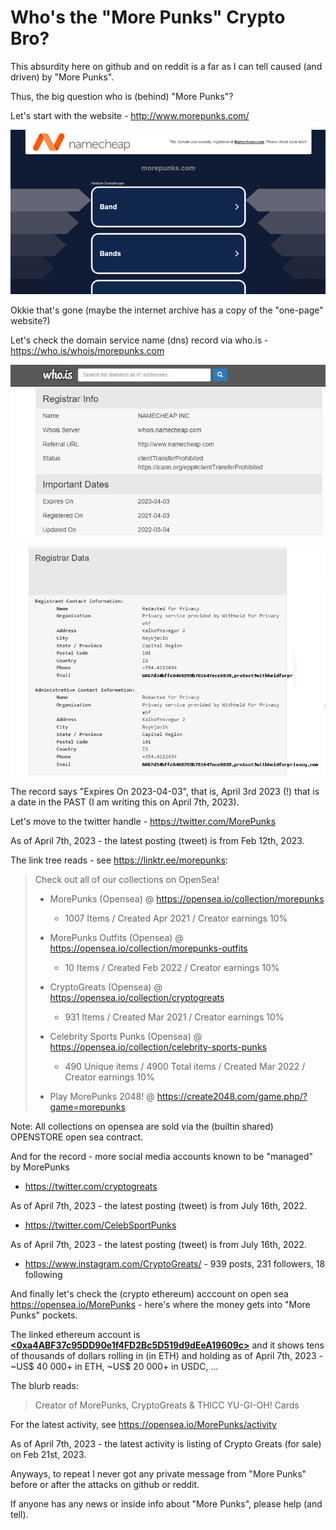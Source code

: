 #  Who's the "More Punks" Crypto Bro?

This absurdity here on github and on reddit
is a far as I can tell caused (and driven) by
"More Punks".

Thus, the big question who is (behind) "More Punks"?


Let's start with the website - <http://www.morepunks.com/>

![](i/morepunks-website-gone.png)

Okkie that's gone  (maybe the internet archive has a copy of the "one-page" website?)


Let's check the domain service name (dns) record via who.is - <https://who.is/whois/morepunks.com>

![](i/morepunks-whois-i.png)

![](i/morepunks-whois-ii.png)


The record says "Expires On 2023-04-03",
that is, April 3rd 2023 (!) that is a date in the PAST  (I am writing this on April 7th, 2023).



Let's move to the twitter handle  - <https://twitter.com/MorePunks>

As of April 7th, 2023 - the latest posting (tweet) is from Feb 12th, 2023.

The link tree reads - see <https://linktr.ee/morepunks>:

> Check out all of our collections on OpenSea!
>
> - MorePunks (Opensea)     @ <https://opensea.io/collection/morepunks>
>   -  1007 Items / Created Apr 2021 /  Creator earnings 10%
>
> - MorePunks Outfits (Opensea)   @ <https://opensea.io/collection/morepunks-outfits>
>   - 10 Items  / Created Feb 2022 /  Creator earnings 10%
>
> - CryptoGreats (Opensea)   @ <https://opensea.io/collection/cryptogreats>
>   - 931 Items /  Created Mar 2021 / Creator earnings 10%
>
>
> - Celebrity Sports Punks (Opensea) @ <https://opensea.io/collection/celebrity-sports-punks>
>   - 490 Unique items / 4900 Total items / Created Mar 2022 / Creator earnings 10%
>
>
>
> - Play MorePunks 2048!   @ <https://create2048.com/game.php/?game=morepunks>


Note:  All collections on opensea are sold via the (builtin shared) OPENSTORE open sea contract.


And for the record - more social media accounts known to be "managed" by MorePunks

- <https://twitter.com/cryptogreats>

As of April 7th, 2023 - the latest posting (tweet) is from July 16th, 2022.

- <https://twitter.com/CelebSportPunks>

As of April 7th, 2023 - the latest posting (tweet) is from July 16th, 2022.


- <https://www.instagram.com/CryptoGreats/> - 939 posts, 231 followers, 18 following





And finally let's check the (crypto ethereum) acccount
on open sea <https://opensea.io/MorePunks> - here's where the money gets into "More Punks" pockets.

The linked ethereum account is [**<0xa4ABF37c95DD90e1f4FD2Bc5D519d9dEeA19609c>**](https://etherscan.io/address/0xa4ABF37c95DD90e1f4FD2Bc5D519d9dEeA19609c)
and it shows tens of thousands of dollars rolling in (in ETH)
and holding as of April 7th, 2023 -  ~US$ 40 000+ in ETH, ~US$ 20 000+ in USDC, ...



The blurb reads:

> Creator of MorePunks, CryptoGreats & THICC YU-GI-OH! Cards


For the latest activity, see <https://opensea.io/MorePunks/activity>

As of April 7th, 2023 - the latest activity is listing of Crypto Greats (for sale) on Feb 21st, 2023.




Anyways, to repeat I never got any private message from "More Punks"
before or after the attacks on github or reddit.


If anyone has any news or inside info about "More Punks", please help (and tell).

